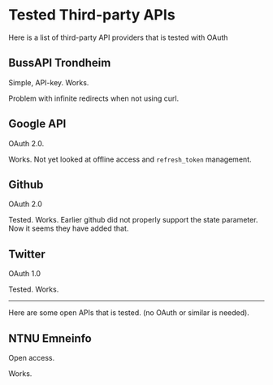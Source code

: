 # Tested Third-party APIs

Here is a list of third-party API providers that is tested with OAuth 



## BussAPI Trondheim

Simple, API-key. Works.

Problem with infinite redirects when not using curl. 


## Google API

OAuth 2.0.

Works. Not yet looked at offline access and `refresh_token` management.

## Github

OAuth 2.0

Tested. Works. Earlier github did not properly support the state parameter. Now it seems they have added that.


## Twitter

OAuth 1.0

Tested. Works.



----

Here are some open APIs that is tested. (no OAuth or similar is needed).


## NTNU Emneinfo

Open access.

Works.

##

